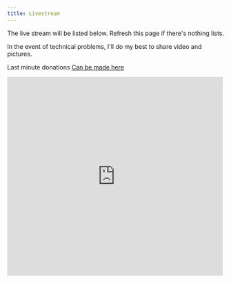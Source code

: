 ```yaml
--- 
title: Livestream
---
```

The live stream will be listed below.  Refresh this page if there's nothing lists.

In the event of technical problems, I'll do my best to share video and pictures.

Last minute donations [Can be made here](http://bit.ly/waxwood)
<iframe src="https://embed.bambuser.com/channel/coldclimate" width="500" height="462" frameborder="0">Your browser does not support iframes.</iframe>

